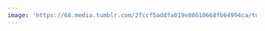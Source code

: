 ```yaml
---
image: 'https://68.media.tumblr.com/2fccf5addfa019e88610668fb64994ca/tumblr_o2br4yHvm71tbdx3so3_1280.jpg'
---
```

